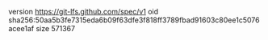 version https://git-lfs.github.com/spec/v1
oid sha256:50aa5b3fe7315eda6b09f63dfe3f818ff3789fbad91603c80ee1c5076acee1af
size 571367
